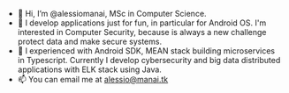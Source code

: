 - 👋 Hi, I’m @alessiomanai, MSc in Computer Science. 
- 👀 I develop applications just for fun, in particular for Android OS. I'm interested in Computer Security, because is always a new challenge protect data and make secure systems.
- 🌱 I experienced with Android SDK, MEAN stack building microservices in Typescript. Currently I develop cybersecurity and big data distributed applications with ELK stack using Java.
- 📫 You can email me at alessio@manai.tk

<!---
alessiomanai/alessiomanai is a ✨ special ✨ repository because its `README.md` (this file) appears on your GitHub profile.
You can click the Preview link to take a look at your changes.
--->
